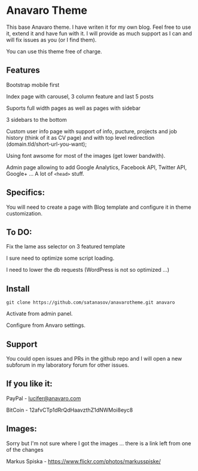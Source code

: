 # Anavaro Theme

This base Anavaro theme. I have writen it for my own blog. Feel free to use it, extend it and have fun with it. I will provide as much support as I can and will fix issues as you (or I find them).

You can use this theme free of charge.

## Features

Bootstrap mobile first

Index page with carousel, 3 column feature and last 5 posts

Suports full width pages as well as pages with sidebar

3 sidebars to the bottom

Custom user info page with support of info, pucture, projects and job history (think of it as CV page) and with top level redirection (domain.tld/short-url-you-want);

Using font awsome for most of the images (get lower bandwith).

Admin page allowing to add Google Analytics, Facebook API, Twitter API, Google+ ... A lot of ``<head>`` stuff.

## Specifics:
You will need to create a page with Blog template and configure it in theme customization.


## To DO:

Fix the lame ass selector on 3 featured template

I sure need to optimize some script loading.

I need to lower the db requests (WordPress is not so optimized ...)
## Install
```git clone https://github.com/satanasov/anavarotheme.git anavaro```

Activate from admin panel.

Configure from Anvaro settings.

## Support
You could open issues and PRs in the github repo and I will open a new subforum in my laboratory forum for other issues.

## If you like it:

PayPal - lucifer@anavaro.com

BitCoin - 12afvCTp1dRrQdHaavzthZ1dNWMoi8eyc8



## Images:

Sorry but I'm not sure where I got the images ... there is a link left from one of the changes

Markus Spiska - https://www.flickr.com/photos/markusspiske/
